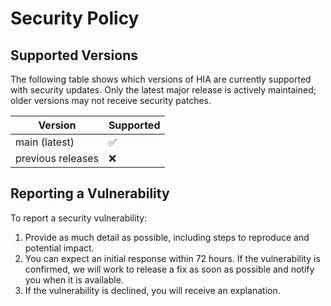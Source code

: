 # Security Policy

## Supported Versions


The following table shows which versions of HIA are currently supported with security updates. Only the latest major release is actively maintained; older versions may not receive security patches.

| Version    | Supported          |
|------------|-------------------|
| main (latest) | :white_check_mark: |
| previous releases | :x:                |


## Reporting a Vulnerability

To report a security vulnerability:

1. Provide as much detail as possible, including steps to reproduce and potential impact.
2. You can expect an initial response within 72 hours. If the vulnerability is confirmed, we will work to release a fix as soon as possible and notify you when it is available.
3. If the vulnerability is declined, you will receive an explanation.
